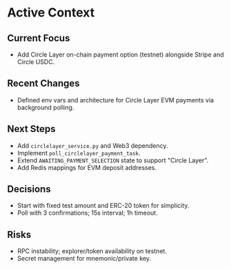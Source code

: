 # Active Context

## Current Focus
- Add Circle Layer on-chain payment option (testnet) alongside Stripe and Circle USDC.

## Recent Changes
- Defined env vars and architecture for Circle Layer EVM payments via background polling.

## Next Steps
- Add `circlelayer_service.py` and Web3 dependency.
- Implement `poll_circlelayer_payment_task`.
- Extend `AWAITING_PAYMENT_SELECTION` state to support "Circle Layer".
- Add Redis mappings for EVM deposit addresses.

## Decisions
- Start with fixed test amount and ERC-20 token for simplicity.
- Poll with 3 confirmations; 15s interval; 1h timeout.

## Risks
- RPC instability; explorer/token availability on testnet.
- Secret management for mnemonic/private key. 